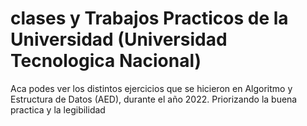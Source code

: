 # clases y Trabajos Practicos de la Universidad (Universidad Tecnologica Nacional)
Aca podes ver los distintos ejercicios que se hicieron en Algoritmo y Estructura de Datos (AED), durante el año 2022.
Priorizando la buena practica y la legibilidad
